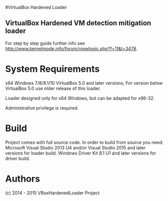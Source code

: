 
#VirtualBox Hardened Loader
## VirtualBox Hardened VM detection mitigation loader

For step by step guide further info see
http://www.kernelmode.info/forum/viewtopic.php?f=11&t=3478.

# System Requirements

x64 Windows 7/8/8.1/10
VirtualBox 5.0 and later versions;
For version below VirtualBox 5.0 use older release of this loader.

Loader designed only for x64 Windows, but can be adapted for x86-32.

Administrative privilege is required.

# Build 

Project comes with full source code.
In order to build from source you need:
Microsoft Visual Studio 2013 U4 and/or Visual Studio 2015 and later versions for loader build.
Windows Driver Kit 8.1 U1 and later versions for driver build.
 

# Authors

(c) 2014 - 2015 VBoxHardenedLoader Project
